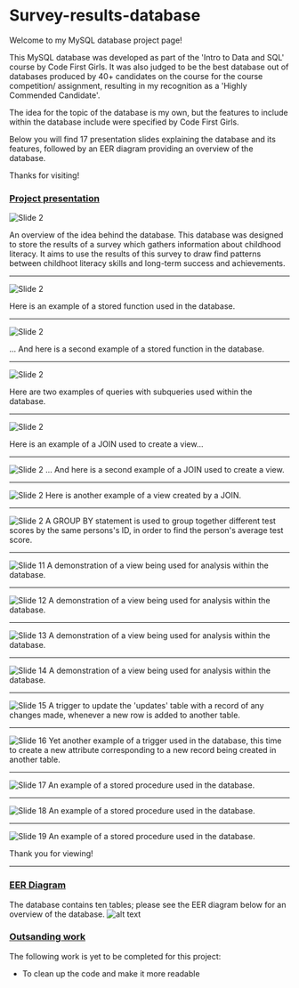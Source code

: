 # Survey-results-database

Welcome to my MySQL database project page!

This MySQL database was developed as part of the 'Intro to Data and SQL' course by Code First Girls. It was also judged to be the best database out of databases produced by 40+ candidates on the course for the course competition/ assignment, resulting in my recognition as a 'Highly Commended Candidate'.

The idea for the topic of the database is my own, but the features to include within the database include were specified by Code First Girls.

Below you will find 17 presentation slides explaining the database and its features, followed by an EER diagram providing an overview of the database.

Thanks for visiting!

### <ins> Project presentation </ins>

![Slide 2](Presentation%20slides/Slide2.PNG)

An overview of the idea behind the database. This database was designed to store the results of a survey which gathers information about childhood literacy. It aims to use the results of this survey to draw find patterns between childhoot literacy skills and long-term success and achievements.

---
![Slide 2](Presentation%20slides/Slide4.PNG)

Here is an example of a stored function used in the database.

---
![Slide 2](Presentation%20slides/Slide5.PNG)

... And here is a second example of a stored function in the database.

---
![Slide 2](Presentation%20slides/Slide6.PNG)

Here are two examples of queries with subqueries used within the database.

---
![Slide 2](Presentation%20slides/Slide7.PNG)

Here is an example of a JOIN used to create a view...

---
![Slide 2](Presentation%20slides/Slide8.PNG)
... And here is a second example of a JOIN used to create a view.


---
![Slide 2](Presentation%20slides/Slide9.PNG)
Here is another example of a view created by a JOIN.


---
![Slide 2](Presentation%20slides/Slide10.PNG)
A GROUP BY statement is used to group together different test scores by the same persons's ID, in order to find the person's average test score.


---
![Slide 11](Presentation%20slides/Slide11.PNG)
A demonstration of a view being used for analysis within the database.


---
![Slide 12](Presentation%20slides/Slide12.PNG)
A demonstration of a view being used for analysis within the database.


---
![Slide 13](Presentation%20slides/Slide13.PNG)
A demonstration of a view being used for analysis within the database.


---
![Slide 14](Presentation%20slides/Slide14.PNG)
A demonstration of a view being used for analysis within the database.


---
![Slide 15](Presentation%20slides/Slide15.PNG)
A trigger to update the 'updates' table with a record of any changes made, whenever a new row is added to another table.


---
![Slide 16](Presentation%20slides/Slide16.PNG)
Yet another example of a trigger used in the database, this time to create a new attribute corresponding to a new record being created in another table.


---
![Slide 17](Presentation%20slides/Slide17.PNG)
An example of a stored procedure used in the database.


---
![Slide 18](Presentation%20slides/Slide18.PNG)
An example of a stored procedure used in the database.


---
![Slide 19](Presentation%20slides/Slide19.PNG)
An example of a stored procedure used in the database.

Thank you for viewing!

---
### <ins> EER Diagram </ins>
The database contains ten tables; please see the EER diagram below for an overview of the database.
![alt text](https://github.com/nouraabdulmajid/Survey-results-database/blob/main/eer%20diagram.png?raw=true)

### <ins> Outsanding work </ins>
The following work is yet to be completed for this project:
* To clean up the code and make it more readable
